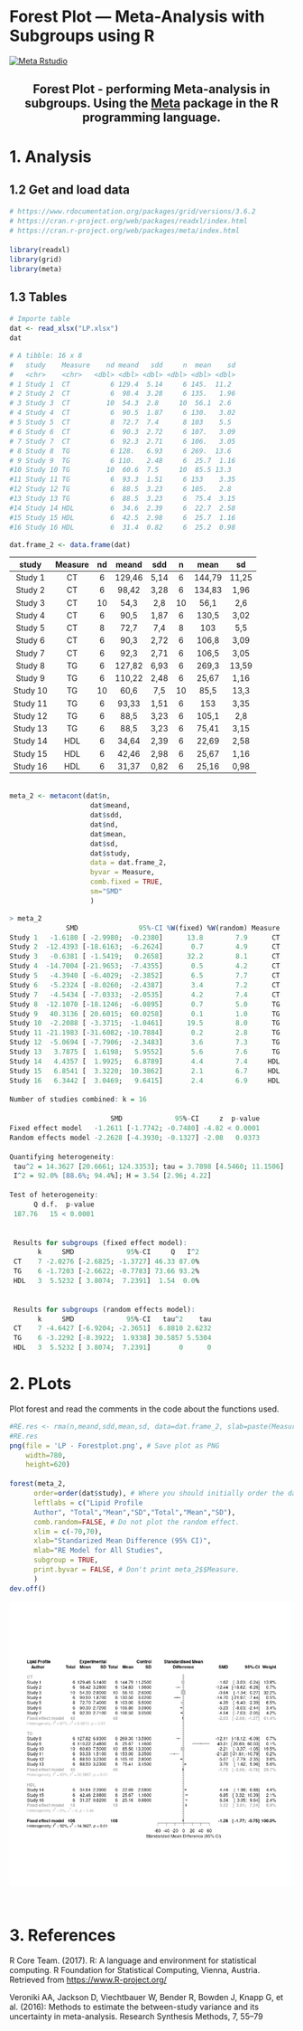 # Forest Plot — Meta-Analysis with Subgroups using R


[![Meta Rstudio](https://img.shields.io/endpoint?url=https%3A%2F%2Frstudio.github.io%2Frstudio-shields%2Fcategory%2Fmeta.json)](https://community.rstudio.com/c/meta)
<h2 align="center"> Forest Plot - performing Meta-analysis in subgroups. Using the <a href="https://cran.r-project.org/web/packages/meta/index.html">Meta</a> package in the R programming language.</h2>

# 1. Analysis 

## 1.2 Get and load data

```R
# https://www.rdocumentation.org/packages/grid/versions/3.6.2
# https://cran.r-project.org/web/packages/readxl/index.html
# https://cran.r-project.org/web/packages/meta/index.html

library(readxl)
library(grid)
library(meta)
```


## 1.3 Tables

```R
# Importe table 
dat <- read_xlsx("LP.xlsx")
dat
```


```R
# A tibble: 16 x 8
#   study    Measure    nd meand   sdd     n  mean    sd
#   <chr>    <chr>   <dbl> <dbl> <dbl> <dbl> <dbl> <dbl>
# 1 Study 1  CT          6 129.4  5.14     6 145.  11.2 
# 2 Study 2  CT          6  98.4  3.28     6 135.   1.96
# 3 Study 3  CT         10  54.3  2.8     10  56.1  2.6 
# 4 Study 4  CT          6  90.5  1.87     6 130.   3.02
# 5 Study 5  CT          8  72.7  7.4      8 103    5.5 
# 6 Study 6  CT          6  90.3  2.72     6 107.   3.09
# 7 Study 7  CT          6  92.3  2.71     6 106.   3.05
# 8 Study 8  TG          6 128.   6.93     6 269.  13.6 
# 9 Study 9  TG          6 110.   2.48     6  25.7  1.16
#10 Study 10 TG         10  60.6  7.5     10  85.5 13.3 
#11 Study 11 TG          6  93.3  1.51     6 153    3.35
#12 Study 12 TG          6  88.5  3.23     6 105.   2.8 
#13 Study 13 TG          6  88.5  3.23     6  75.4  3.15
#14 Study 14 HDL         6  34.6  2.39     6  22.7  2.58
#15 Study 15 HDL         6  42.5  2.98     6  25.7  1.16
#16 Study 16 HDL         6  31.4  0.82     6  25.2  0.98
```
```R
dat.frame_2 <- data.frame(dat)
```
<center>

| study    | Measure | nd | meand  | sdd  | n  | mean   | sd    | 
|:--------:|:-------:|:--:|:------:|:----:|:--:|:------:|:-----:|
| Study 1  | CT      | 6  | 129,46 | 5,14 | 6  | 144,79 | 11,25 |
| Study 2  | CT      | 6  | 98,42  | 3,28 | 6  | 134,83 | 1,96  |
| Study 3  | CT      | 10 | 54,3   | 2,8  | 10 | 56,1   | 2,6   |
| Study 4  | CT      | 6  | 90,5   | 1,87 | 6  | 130,5  | 3,02  |
| Study 5  | CT      | 8  | 72,7   | 7,4  | 8  | 103    | 5,5   |
| Study 6  | CT      | 6  | 90,3   | 2,72 | 6  | 106,8  | 3,09  |
| Study 7  | CT      | 6  | 92,3   | 2,71 | 6  | 106,5  | 3,05  |
| Study 8  | TG      | 6  | 127,82 | 6,93 | 6  | 269,3  | 13,59 |
| Study 9  | TG      | 6  | 110,22 | 2,48 | 6  | 25,67  | 1,16  |
| Study 10 | TG      | 10 | 60,6   | 7,5  | 10 | 85,5   | 13,3  |
| Study 11 | TG      | 6  | 93,33  | 1,51 | 6  | 153    | 3,35  |
| Study 12 | TG      | 6  | 88,5   | 3,23 | 6  | 105,1  | 2,8   |
| Study 13 | TG      | 6  | 88,5   | 3,23 | 6  | 75,41  | 3,15  |
| Study 14 | HDL     | 6  | 34,64  | 2,39 | 6  | 22,69  | 2,58  |
| Study 15 | HDL     | 6  | 42,46  | 2,98 | 6  | 25,67  | 1,16  |
| Study 16 | HDL     | 6  | 31,37  | 0,82 | 6  | 25,16  | 0,98  |


</center>



```R

meta_2 <- metacont(dat$n,
                    dat$meand,
                    dat$sdd,
                    dat$nd,
                    dat$mean,
                    dat$sd,
                    dat$study,
                    data = dat.frame_2,
                    byvar = Measure,
                    comb.fixed = TRUE,
                    sm="SMD"
                    )
```
```R
> meta_2                    
              SMD               95%-CI %W(fixed) %W(random) Measure
Study 1   -1.6180 [ -2.9980;  -0.2380]      13.8        7.9      CT
Study 2  -12.4393 [-18.6163;  -6.2624]       0.7        4.9      CT
Study 3   -0.6381 [ -1.5419;   0.2658]      32.2        8.1      CT
Study 4  -14.7004 [-21.9653;  -7.4355]       0.5        4.2      CT
Study 5   -4.3940 [ -6.4029;  -2.3852]       6.5        7.7      CT
Study 6   -5.2324 [ -8.0260;  -2.4387]       3.4        7.2      CT
Study 7   -4.5434 [ -7.0333;  -2.0535]       4.2        7.4      CT
Study 8  -12.1070 [-18.1246;  -6.0895]       0.7        5.0      TG
Study 9   40.3136 [ 20.6015;  60.0258]       0.1        1.0      TG
Study 10  -2.2088 [ -3.3715;  -1.0461]      19.5        8.0      TG
Study 11 -21.1983 [-31.6082; -10.7884]       0.2        2.8      TG
Study 12  -5.0694 [ -7.7906;  -2.3483]       3.6        7.3      TG
Study 13   3.7875 [  1.6198;   5.9552]       5.6        7.6      TG
Study 14   4.4357 [  1.9925;   6.8789]       4.4        7.4     HDL
Study 15   6.8541 [  3.3220;  10.3862]       2.1        6.7     HDL
Study 16   6.3442 [  3.0469;   9.6415]       2.4        6.9     HDL

Number of studies combined: k = 16

                         SMD             95%-CI     z  p-value
Fixed effect model   -1.2611 [-1.7742; -0.7480] -4.82 < 0.0001
Random effects model -2.2628 [-4.3930; -0.1327] -2.08   0.0373

Quantifying heterogeneity:
 tau^2 = 14.3627 [20.6661; 124.3353]; tau = 3.7898 [4.5460; 11.1506]
 I^2 = 92.0% [88.6%; 94.4%]; H = 3.54 [2.96; 4.22]

Test of heterogeneity:
      Q d.f.  p-value
 187.76   15 < 0.0001


 Results for subgroups (fixed effect model):
       k     SMD             95%-CI     Q   I^2
 CT    7 -2.0276 [-2.6825; -1.3727] 46.33 87.0%
 TG    6 -1.7203 [-2.6622; -0.7783] 73.66 93.2%
 HDL   3  5.5232 [ 3.8074;  7.2391]  1.54  0.0%


 Results for subgroups (random effects model):
       k     SMD             95%-CI   tau^2    tau
 CT    7 -4.6427 [-6.9204; -2.3651]  6.8810 2.6232
 TG    6 -3.2292 [-8.3922;  1.9338] 30.5857 5.5304
 HDL   3  5.5232 [ 3.8074;  7.2391]       0      0


```


# 2. PLots
Plot forest and read the comments in the code about the functions used.

```R
#RE.res <- rma(n,meand,sdd,mean,sd, data=dat.frame_2, slab=paste(Measure))
#RE.res
png(file = 'LP - Forestplot.png', # Save plot as PNG
    width=780,
    height=620)

forest(meta_2,
      order=order(dat$study), # Where you should initially order the data. 
      leftlabs = c("Lipid Profile 
      Author", "Total","Mean","SD","Total","Mean","SD"),
      comb.random=FALSE, # Do not plot the random effect. 
      xlim = c(-70,70), 
      xlab="Standarized Mean Difference (95% CI)",
      mlab="RE Model for All Studies",
      subgroup = TRUE,
      print.byvar = FALSE, # Don't print meta_2$$Measure.
      )
dev.off()
```
<p align="center">
<img align="center" src="https://raw.githubusercontent.com/horberlan/forest-plot/main/LP%20-%20Forestplot.png">
</p>
<br>

# 3. References

  
  R Core Team. (2017). R: A language and environment for statistical computing. R Foundation for Statistical Computing, Vienna, Austria. Retrieved from https://www.R-project.org/

  Veroniki AA, Jackson D, Viechtbauer W, Bender R, Bowden J, Knapp G, et al. (2016): Methods to estimate the between-study variance and its uncertainty in meta-analysis. Research Synthesis Methods, 7, 55–79 
